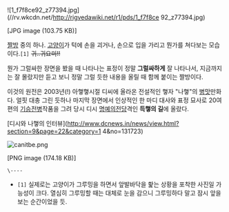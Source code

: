 ![1_f7f8ce92_z77394.jpg](//rv.wkcdn.net/http://rigvedawiki.net/r1/pds/1_f7f8ce
92_z77394.jpg)

[JPG image (103.75 KB)]

[짤방](%EC%A7%A4%EB%B0%A9.md) 중의 하나.
[고양이](%EA%B3%A0%EC%96%91%EC%9D%B4.md)가 턱에 손을 괴거나, 손으로 입을 가리고 뭔가를 쳐다보는
모습이다.`[1]` <del>귀..귀요미!!</del>

뭔가 그럴싸한 장면을 봤을 때 나타나는 표정이 정말 **그럴싸하게** 잘 나타나서, 지금까지는 잘 몰랐지만 듣고 보니 정말 그럴 듯한 내용을
올릴 때 함께 붙이는 짤방이다.

이것의 원전은 2003년(!) 아햏햏시절 디씨에 올라온 전설적인 햏자 "나햏"의
[병맛](%EB%B3%91%EB%A7%9B.md)만화다. 얼핏 대충 그린 듯하나 마지막 장면에서 인상적인 한 마디 대사와 표정 묘사로
20여 편의 [기승전병](%EA%B8%B0%EC%8A%B9%EC%A0%84%EB%B3%91.md)작품을 그려 당시 디시 [명예의전당](%EB%AA%85%EC%98%88%EC%9D%98%20%EC%A0%84%EB%8B%B9.md)격인 **득햏의 길**에 올랐다.

[디시와 나햏의 인터뷰](http://www.dcnews.in/news/view.html?section=9&page=22&category=1
4&no=131723)

![canitbe.png](//rv.wkcdn.net/http://rigvedawiki.net/r1/pds/canitbe.png)

[PNG image (174.18 KB)]

`\----`

  * `[1]` 실제로는 고양이가 그루밍을 하면서 앞발바닥을 핥는 상황을 포착한 사진일 가능성이 크다. 열심히 그루밍할 때는 대체로 눈을 감으니 그루밍하다 말고 잠시 앞을 보는 순간이었을 듯.

